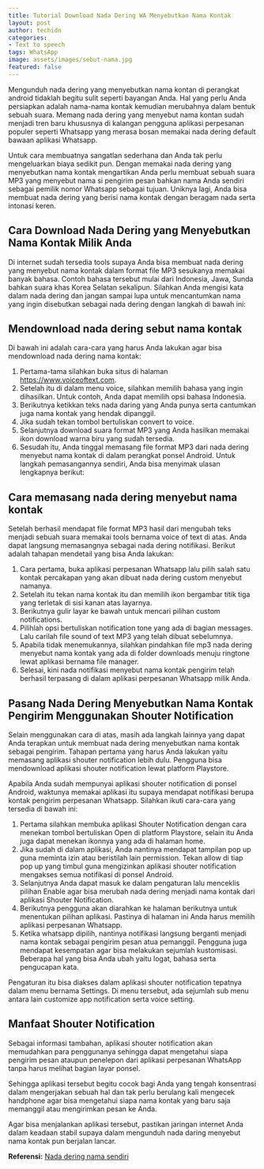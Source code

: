 ```yaml
---
title: Tutorial Download Nada Dering WA Menyebutkan Nama Kontak
layout: post
author: techidn
categories: 
- Text to speech
tags: WhatsApp
image: assets/images/sebut-nama.jpg
featured: false
---
```


Mengunduh nada dering yang menyebutkan nama kontan di perangkat android tidaklah begitu sulit seperti bayangan Anda. Hal yang perlu Anda persiapkan adalah nama-nama kontak kemudian merubahnya dalam bentuk sebuah suara. Memang nada dering yang menyebut nama kontan sudah menjadi tren baru khususnya di kalangan pengguna aplikasi perpesanan populer seperti Whatsapp yang merasa bosan memakai nada dering default bawaan aplikasi Whatsapp.

Untuk cara membuatnya sangatlan sederhana dan Anda tak perlu mengeluarkan biaya sedikit pun. Dengan memakai nada dering yang menyebutkan nama kontak mengartikan Anda perlu membuat sebuah suara MP3 yang menyebut nama si pengirim pesan bahkan nama Anda sendiri sebagai pemilik nomor Whatsapp sebagai tujuan. Uniknya lagi, Anda bisa membuat nada dering yang berisi nama kontak dengan beragam nada serta intonasi keren.

## Cara Download Nada Dering yang Menyebutkan Nama Kontak Milik Anda

Di internet sudah tersedia tools supaya Anda bisa membuat nada dering yang menyebut nama kontak dalam format file MP3 sesukanya memakai banyak bahasa. Contoh bahasa tersebut mulai dari Indonesia, Jawa, Sunda bahkan suara khas Korea Selatan sekalipun. Silahkan Anda mengisi kata dalam nada dering dan jangan sampai lupa untuk mencantumkan nama yang ingin disebutkan sebagai nada dering dengan langkah di bawah ini:

## Mendownload nada dering sebut nama kontak

Di bawah ini adalah cara-cara yang harus Anda lakukan agar bisa mendownload nada dering nama kontak:

1. Pertama-tama silahkan buka situs di halaman https://www.voiceoftext.com.
2. Setelah itu di dalam menu voice, silahkan memilih bahasa yang ingin dihasilkan. Untuk contoh, Anda dapat memilih opsi bahasa Indonesia.
3. Berikutnya ketikkan teks nada daring yang Anda punya serta cantumkan juga nama kontak yang hendak dipanggil.
4. Jika sudah tekan tombol bertuliskan convert to voice.
5. Selanjutnya download suara format MP3 yang Anda hasilkan memakai ikon download warna biru yang sudah tersedia.
6. Sesudah itu, Anda tinggal memasang file format MP3 dari nada dering menyebut nama kontak di dalam perangkat ponsel Android. Untuk langkah pemasangannya sendiri, Anda bisa menyimak ulasan lengkapnya berikut:

## Cara memasang nada dering menyebut nama kontak

Setelah berhasil mendapat file format MP3 hasil dari mengubah teks menjadi sebuah suara memakai tools bernama voice of text di atas. Anda dapat langsung memasangnya sebagai nada dering notifikasi. Berikut adalah tahapan mendetail yang bisa Anda lakukan:

1. Cara pertama, buka aplikasi perpesanan Whatsapp lalu pilih salah satu kontak percakapan yang akan dibuat nada dering custom menyebut namanya.
2. Setelah itu tekan nama kontak itu dan memilih ikon bergambar titik tiga yang terletak di sisi kanan atas layarnya.
3. Berikutnya gulir layar ke bawah untuk mencari pilihan custom notifications.
4. Pilihlah opsi bertuliskan notification tone yang ada di bagian messages. Lalu carilah file sound of text MP3 yang telah dibuat sebelumnya.
5. Apabila tidak menemukannya, silahkan pindahkan file mp3 nada dering menyebut nama kontak yang ada di folder downloads menuju ringtone lewat aplikasi bernama file manager.
6. Selesai, kini nada notifikasi menyebut nama kontak pengirim telah berhasil terpasang di dalam aplikasi perpesanan Whatsapp milik Anda.

## Pasang Nada Dering Menyebutkan Nama Kontak Pengirim Menggunakan Shouter Notification

Selain menggunakan cara di atas, masih ada langkah lainnya yang dapat Anda terapkan untuk membuat nada dering menyebutkan nama kontak sebagai pengirim. Tahapan pertama yang harus Anda lakukan yaitu memasang aplikasi shouter notification lebih dulu. Pengguna bisa mendownload aplikasi shouter notification lewat platform Playstore.

Apabila Anda sudah mempunyai aplikasi shouter notification di ponsel Android, waktunya memakai aplikasi itu supaya mendapat notifikasi berupa kontak pengirim perpesanan Whatsapp. Silahkan ikuti cara-cara yang tersedia di bawah ini:

1. Pertama silahkan membuka aplikasi Shouter Notification dengan cara menekan tombol bertuliskan Open di platform Playstore, selain itu Anda juga dapat menekan ikonnya yang ada di halaman home.
2. Jika sudah di dalam aplikasi, Anda nantinya mendapat tampilan pop up guna meminta izin atau beristilah lain permission. Tekan allow di tiap pop up yang timbul guna mengizinkan aplikasi shouter notification mengakses semua notifikasi di ponsel Android.
3. Selanjutnya Anda dapat masuk ke dalam pengaturan lalu menceklis pilihan Enable agar bisa merubah nada dering menjadi nama kontak dari aplikasi Shouter Notification.
4. Berikutnya pengguna akan diarahkan ke halaman berikutnya untuk menentukan pilihan aplikasi. Pastinya di halaman ini Anda harus memilih aplikasi perpesanan Whatsapp.
5. Ketika whatsapp dipilih, nantinya notifikasi langsung berganti menjadi nama kontak sebagai pengirim pesan atua pemanggil. Pengguna juga mendapat kesempatan agar bisa melakukan sejumlah kustomisasi. Beberapa hal yang bisa Anda ubah yaitu logat, bahasa serta pengucapan kata.

Pengaturan itu bisa diakses dalam aplikasi shouter notification tepatnya dalam menu bernama Settings. Di menu tersebut, ada sejumlah sub menu antara lain customize app notification serta voice setting.

## Manfaat Shouter Notification

Sebagai informasi tambahan, aplikasi shouter notification akan memudahkan para penggunanya sehingga dapat mengetahui siapa pengirim pesan ataupun penelepon dari aplikasi perpesanan WhatsApp tanpa harus melihat bagian layar ponsel.

Sehingga aplikasi tersebut begitu cocok bagi Anda yang tengah konsentrasi dalam mengerjakan sebuah hal dan tak perlu berulang kali mengecek handphone agar bisa mengetahui siapa nama kontak yang baru saja memanggil atau mengirimkan pesan ke Anda.

Agar bisa menjalankan aplikasi tersebut, pastikan jaringan internet Anda dalam keadaan stabil supaya dalam mengunduh nada daring menyebut nama kontak pun berjalan lancar.

**Referensi:** [Nada dering nama sendiri](https://news.google.com/articles/CAIiEMbIWQfJ1yY1CHHXX1jQ2kEqGQgEKhAIACoHCAow3OqnCzDJ9b8DMKTflQc?uo=CAUiS2h0dHBzOi8vd3d3LnRlY2hub2xhdGkuY29tLzIwMjIvMDQvYnVhdC1uYWRhLWRlcmluZy1uYW1hLXNlbmRpcmktZGktd2EuaHRtbNIBAA&hl=en-ID&gl=ID&ceid=ID%3Aen)
